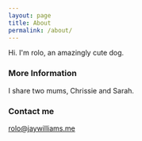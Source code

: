```yaml
---
layout: page
title: About
permalink: /about/
---
```


Hi. I'm rolo, an amazingly cute dog.

### More Information

I share two mums, Chrissie and Sarah.

### Contact me

[rolo@jaywilliams.me](mailto:rolo@jaywilliams.me)
